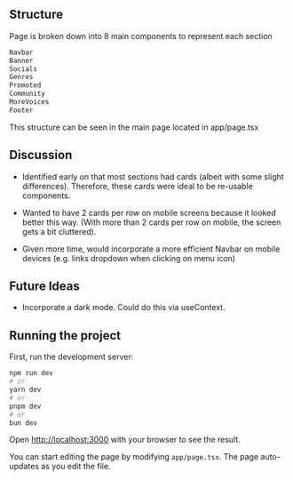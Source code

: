 
## Structure 
 
Page is broken down into 8 main components to represent each section

```bash
Navbar 
Banner 
Socials 
Genres 
Promoted 
Community 
MoreVoices 
Footer 
```

This structure can be seen in the main page located in app/page.tsx 

## Discussion

- Identified early on that most sections had cards (albeit with some slight differences). Therefore, these cards were ideal to be re-usable components. 

- Wanted to have 2 cards per row on mobile screens because it looked better this way. (With more than 2 cards per row on mobile, the screen gets a bit cluttered).

- Given more time, would incorporate a more efficient Navbar on mobile devices (e.g. links dropdown when clicking on menu icon)

## Future Ideas

- Incorporate a dark mode. Could do this via useContext.

## Running the project

First, run the development server:

```bash
npm run dev
# or
yarn dev
# or
pnpm dev
# or
bun dev
```

Open [http://localhost:3000](http://localhost:3000) with your browser to see the result.

You can start editing the page by modifying `app/page.tsx`. The page auto-updates as you edit the file.


